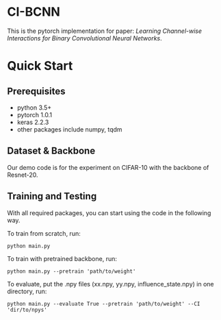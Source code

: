 # CI-BCNN
This is the pytorch implementation for paper: *Learning Channel-wise Interactions for Binary Convolutional Neural Networks*.

# Quick Start
## Prerequisites
- python 3.5+
- pytorch 1.0.1
- keras 2.2.3
- other packages include numpy, tqdm


## Dataset & Backbone
Our demo code is for the experiment on CIFAR-10 with the backbone of Resnet-20.

## Training and Testing
With all required packages, you can start using the code in the following way.

To train from scratch, run:
```shell
python main.py
```

To train with pretrained backbone, run:
```shell
python main.py --pretrain 'path/to/weight'
```

To evaluate, put the .npy files (xx.npy, yy.npy, influence_state.npy) in one directory, run:
```shell
python main.py --evaluate True --pretrain 'path/to/weight' --CI 'dir/to/npys'
```



